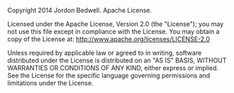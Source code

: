 Copyright 2014 Jordon Bedwell.
Apache License.

Licensed under the Apache License, Version 2.0 (the "License"); you may not use
this file except in compliance with the License. You may obtain a copy of the
License at: http://www.apache.org/licenses/LICENSE-2.0

Unless required by applicable law or agreed to in writing, software distributed
under the License is distributed on an "AS IS" BASIS, WITHOUT WARRANTIES OR
CONDITIONS OF ANY KIND, either express or implied. See the License for the
specific language governing permissions and  limitations under the License.
